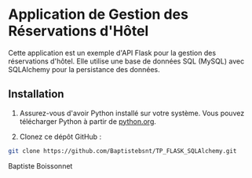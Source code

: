 # Application de Gestion des Réservations d'Hôtel

Cette application est un exemple d'API Flask pour la gestion des réservations d'hôtel. Elle utilise une base de données SQL (MySQL) avec SQLAlchemy pour la persistance des données.

## Installation

1. Assurez-vous d'avoir Python installé sur votre système. Vous pouvez télécharger Python à partir de [python.org](https://www.python.org/).

2. Clonez ce dépôt GitHub :

```bash
git clone https://github.com/Baptistebsnt/TP_FLASK_SQLAlchemy.git
```

Baptiste Boissonnet
